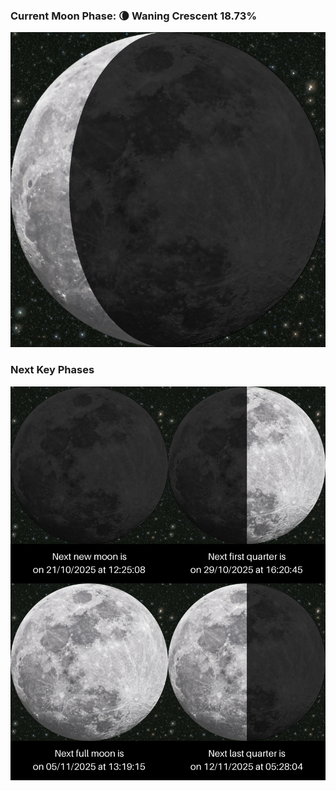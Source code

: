 ### Current Moon Phase: 🌘 Waning Crescent 18.73%
![Moon Phase](moonphase.png)
### Next Key Phases
![Gallery](gallery.png)
